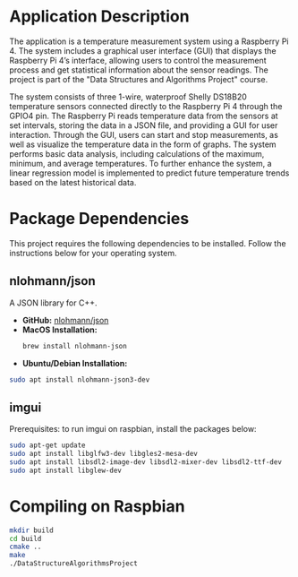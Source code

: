 # Application Description

The application is a temperature measurement system using a Raspberry Pi 4. The system includes a graphical user interface (GUI) that displays the Raspberry Pi 4’s interface, allowing users to control the measurement process and get statistical information about the sensor readings.
The project is part of the "Data Structures and Algorithms Project" course.

The system consists of three 1-wire, waterproof Shelly DS18B20 temperature sensors connected directly to the Raspberry Pi 4 through the GPIO4 pin. The Raspberry Pi reads temperature data from the sensors at set intervals, storing the data in a JSON file, and providing a GUI for user interaction. Through the GUI, users can start and stop measurements, as well as visualize the temperature data in the form of graphs. The system performs basic data analysis, including calculations of the maximum, minimum, and average temperatures. To further enhance the system, a linear regression model is implemented to predict future temperature trends based on the latest historical data.

# Package Dependencies

This project requires the following dependencies to be installed. Follow the instructions below for your operating system.

## nlohmann/json
A JSON library for C++.

- **GitHub:** [nlohmann/json](https://github.com/nlohmann/json)
- **MacOS Installation:**
  ```sh
  brew install nlohmann-json
- **Ubuntu/Debian Installation:**
```sh
sudo apt install nlohmann-json3-dev
```

## imgui 
Prerequisites: to run imgui on raspbian, install the packages below:
```sh
sudo apt-get update
sudo apt install libglfw3-dev libgles2-mesa-dev
sudo apt install libsdl2-image-dev libsdl2-mixer-dev libsdl2-ttf-dev
sudo apt install libglew-dev
```
# Compiling on Raspbian
```sh
mkdir build
cd build
cmake ..
make 
./DataStructureAlgorithmsProject
```
